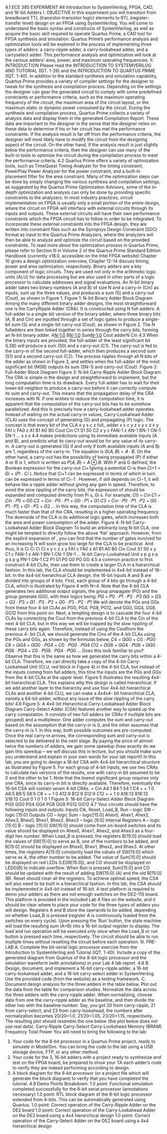 4.1
ECE 385
EXPERIMENT #4
Introduction to SystemVerilog, FPGA, CAD, and 16-bit Adders
I. OBJECTIVE
In this experiment you will transition from breadboard TTL (transistor-transistor logic)
elements to RTL (register-transfer level) design on an FPGA using SystemVerilog. You will come
to understand the basic syntax and constructs of SystemVerilog, as well as acquire the basic skill
required to operate Quartus Prime, a CAD tool for FPGA synthesis and simulation. Quartus
Prime’s performance analysis and optimization tools will be explored in the process of
implementing three types of adders: a carry-ripple adder, a carry-lookahead adder, and a carryselect adder. This performance analysis and optimization will look at the various adders’ area,
power, and maximum operating frequencies.
II. INTRODUCTION
Please read the INTRODUCTION TO SYSTEMVERILOG AND TUTORIAL (IST. 1-26)
and the INTRODUCTION TO QUARTUS PRIME (IQT. 1-40).
In addition to the standard synthesis and simulation capability, Quartus Prime provides a
variety of compiler settings for the designer to tweak for the synthesis and compilation process.
Depending on the settings the designer can gear the generated circuit to comply with some
predefined constraints or performance criteria, such as the maximum operating frequency of the
circuit, the maximum area of the circuit layout, or the maximum static or dynamic power consumed
by the circuit.
During the synthesis and compilation process, Quartus Prime collects a variety of analysis
data and display them in the generated Compilation Report. These data are important to the
designer in the sense that the designer relies on these data to determine if his or her circuit has met
the performance constraints. If the analysis result is far off from the performance criteria, the
designer will most likely have to modify the circuit from the designing aspect of the circuit. On
the other hand, if the analysis result is just slightly below the performance criteria, then the designer
can use many of the built-in tools to optimize the circuit during the compilation process to meet
the performance criteria.
4.2
Quartus Prime offers a variety of optimization tools, such as TimeQuest Timing Analyzer
for the timing constraint, PowerPlay Power Analyzer for the power constraint, and a built-in
placement fitter for the area constraint. Many of the optimization steps can be done by simply
changing the various synthesis and compilation settings, as suggested by the Quartus Prime
Optimization Advisors, some of the in-depth optimization and analysis can only be done by
providing specific constraints to the analyzers.
In most industry practices, circuit implementation on FPGA is usually only a small portion
of the entire design, where the circuit on FPGA will interface with external circuits through its
inputs and outputs. These external circuits will have their own performance constraints which the
FPGA circuit has to follow in order to be integrated. To incorporate these external constraints into
the FPGA design, they are written into constraint files such as the Synopsys Design Constraint
(SDC) format as input to the Quartus Prime Analyzers, where the analyzers will then be able to
analyze and optimize the circuit based on the provided constraints.
To read more about the optimization process in Quartus Prime, please refer to Section III
in Volume 2 of the Quartus Prime Standard Edition Handbook (currently v18.0, accessible on the
Intel FPGA website) Chapter 10 gives a design optimization overview, Chapter 12-14 discuss
timing, power and area optimization, respectively.
Binary adders are a key component of logic circuits. They are used not only in the
arithmetic logic units (ALU) for data processing but are also used in other parts of a logic processor
to calculate addresses and signal evaluations. An N-bit binary adder takes two binary numbers (A
and B) of size N and a carry-in (Cin) as inputs, sum up the three values, and produces a sum (S)
and a carry-out (Cout), as shown in Figure 1.
Figure 1: N-bit Binary Adder Block Diagram
Among the many different binary adder designs, the most straightforward one is the CarryRipple Adder (CRA). It is constructed using N full-adders. A full-adder is a single-bit version of
the binary adder, where three binary bits (A, B and Cin) are inputted through a set of logic gates to
produce a single-bit sum (S) and a single-bit carry-out (Cout), as shown in Figure 2. The N fulladders are then linked together in series through the carry bits, forming an N-bit binary adder.
A<N-1:0> B<N-1:0>
Sum<N-1:0>
Cout adderN Cin
4.3
When the binary inputs are provided, the full-adder of the least significant bit (LSB) will produce
a sum (S0) and a carry-out (C1). The carry-out is fed to the carry-in of the second full-adder, which
then produces a second sum (S1) and a second carry-out (C2). The process ripples through all N
bits of the adder as shown in Figure 3, and settles when the full-adder of the most significant bit
(MSB) outputs its sum (SN-1) and carry-out (Cout).
Figure 2: Full-Adder Block Diagram
Figure 3: N-bit Carry-Ripple Adder Block Diagram
The CRA is simple in the design and straightforward to implement, but the long
computation time is its drawback. Every full-adder has to wait for their lower-bit neighbor to
produce a carry-out before it can correctly compute its sum and carry-out. This means that the
propagation delay of the CRA increases with N. If one wishes to reduce the computation time, it
is apparent that the computation of the carry-out bits has to be somehow parallelized. And this is
precisely how a carry-lookahead adder operates.
Instead of waiting on the actual carry-in values, Carry-Lookahead Adder (CLA) uses the
concept of generating (G) and propagating (P) logic. The concept is that every bit of the CLA
x y
s
c z
full_
adder
x
s
c
y
z
x y
c z
x y
FA1 c FA0 z
A1 B1 A0 B0
Cout Cin
C1
S1 S0
C2
x y
c FAN-1 z
AN-1 BN-1
CN-1
SN-1
…
s s s
4.4
makes predictions using its immediate available inputs (A and B), and predicts what its carry-out
would be for any value of its carry-in. A carry-out is generated (G) if and only if both available
inputs (A and B) are 1, regardless of the carry-in. The equation is 𝐺(𝐴, 𝐵) = 𝐴 ⋅ 𝐵. On the other
hand, a carry-out has the possibility of being propagated (P) if either A or B is 1, which is written
as 𝑃(𝐴, 𝐵) = 𝐴 ⊕ 𝐵. With P and G defined, the Boolean expression for the carry-out
Ci+1giving
a potential
Ci
is then 𝐶𝑖+1 = 𝐺𝑖 + (𝑃𝑖
⋅ 𝐶𝑖
). Notice that
Ci+1
can be expressed in terms of
which in turn can be expressed in terms of
Ci−1 . However, if still depends on
Ci−1, it will
behave like a ripple adder without giving any gain in speed. Therefore, to avoid the slow rippling
of the carry bits, the expression of should be expanded and computed directly from
Pi
s,
Gi
s.
For example,
𝐶0 = 𝐶𝑖𝑛
𝐶1 = 𝐶𝑖𝑛 ⋅ 𝑃0 + 𝐺0
𝐶2 = 𝐶𝑖𝑛 ⋅ 𝑃0 ⋅ 𝑃1 + 𝐺0 ⋅ 𝑃1 + 𝐺1
𝐶3 = 𝐶𝑖𝑛 ⋅ 𝑃0 ⋅ 𝑃1 ⋅ 𝑃2 + 𝐺0 ⋅ 𝑃1 ⋅ 𝑃2 + 𝐺1 ⋅ 𝑃2 + 𝐺2
…
In this way, the computation time of the CLA is much faster than that of the CRA, resulting in a
higher operating frequency. The downside of the CLA is its additional logic gates, which
increases both the area and power consumption of the adder.
Figure 4: N-bit Carry-Lookahead Adder Block Diagram
To build an arbitrarily long N-bit CLA, one might be tempted to directly follow the above
‘flat’ approach. However, from the explicit expansion of , you can find that the number of gates
involved for an increasing N will soon grow too large for the CLA to be practical. And thus, it is
Ci Ci Ci
Ci
x y
c z
x y
FA1 c FA0 z
A1 B1 A0 B0
Cin
Cout
S1 S0
x y
C1
c FAN-1 z
AN-1 BN-1
CN-1
SN-1
…
N-bit Carry-Lookahead Unit
s p g s p g s p g
PN-1 GN-1 C2 P1 G1 P0 G0
PG GG
4.5
a common practice to first construct 4-bit CLAs, then use them to create a larger CLA in a
hierarchical fashion. In this lab, the CLA should be implemented in 4x4-bit instead of 16-bit.
In the 4x4-bit hierarchical CLA design, the 16-bit inputs A and B are divided into groups
of 4 bits. First, each group of 4 bits go through a 4-bit CLA, which is illustrated by Figure 4 with
N=4. Note that the 4-bit CLA generates two additional output signals, the group propagate (PG)
and the group generate (GG), with their logics being:
𝑃𝐺 = 𝑃0 ⋅ 𝑃1 ⋅ 𝑃2 ⋅ 𝑃3
𝐺𝐺 = 𝐺3 + 𝐺2 ⋅ 𝑃3 + 𝐺1 ⋅ 𝑃3 ⋅ 𝑃2 + 𝐺0 ⋅ 𝑃3 ⋅ 𝑃2 ⋅ 𝑃1
We will denote the PGs and GGs from these four 4-bit CLAs as PG0, PG4, PG8, PG12, and GG0, GG4,
GG8, GG12 from this point on.
Next, a tempting design is to cascade the four 4-bit CLAs by connecting the Cout from the
previous 4-bit CLA to the Cin of the next 4-bit CLA, but in this way we will be trapped by the
slow rippling of these carry bits again. Therefore, instead of using the Coutfrom the previous 4-
bit CLA, we should generate the Cins of the 4-bit CLAs using the PGs and GGs, as shown by the
formulas below,
𝐶4 = 𝐺𝐺0 + 𝐶0 ⋅ 𝑃𝐺0
𝐶8 = 𝐺𝐺4 + 𝐺𝐺0 ⋅ 𝑃𝐺4 + 𝐶0 ⋅ 𝑃𝐺0 ⋅ 𝑃𝐺4
𝐶12 = 𝐺𝐺8 + 𝐺𝐺4 ⋅ 𝑃𝐺8 + 𝐺𝐺0 ⋅ 𝑃𝐺8 ⋅ 𝑃𝐺4 + 𝐶0 ⋅ 𝑃𝐺8 ⋅ 𝑃𝐺4 ⋅ 𝑃𝐺0
…
Does this look familiar to you? Observe that this is the same as how we generated the carry bits
within a 4-bit CLA. Therefore, we can directly take a copy of the 4-bit Carry-Lookahead Unit
(CLU, red block in Figure 4) in the 4-bit CLA, but instead of the inputs coming from full adders,
this time the inputs are the PGs and GGs from the 4-bit CLAs at the upper level. Figure 5
illustrates the resulting 4x4-bit hierarchical CLA.
This explains why this design is called hierarchical. If we add another layer to the
hierarchy and use four 4x4-bit hierarchical CLAs and another 4-bit CLU, we can make a 4x4x4-
bit hierarchical CLA, namely a 64-bit adder, without any issue of the slow rippling of the carry
bits!
4.6
Figure 5: A 4x4-bit Hierarchical Carry-Lookahead Adder Block Diagram
Carry-Select Adder (CSA) features another way to speed up the carry computation. It
consists of two full adders (or CRAs if multiple bits are grouped) and a multiplexor. One adder
computes the sum and carry-out based on the assumption that the carry-in is 0, and the other
assumes that the carry-in is 1. In this way, both possible outcomes are pre-computed. Once the real
carry-in arrives, the corresponding sum and carry-out is selected to be delivered to the next stage.
By paying the price of almost twice the numbers of adders, we gain some speedup (how exactly
do we gain this speedup – we will discuss this in lecture, but you should make sure you understand
and explain in your own words for your lab report!)
In this lab, you are going to design a 16-bit CSA with 4x4-bit hierarchical structure as
illustrated by Figure 5. For each group of 4-bit inputs, we use two CRAs to calculate two versions
of the results, one with carry-in bit assumed to be 0 and the other to be 1. Note that the lowest
significant group requires only one CRA, since its carry-in bit is directly available. Therefore,
eventually the 16-bit CSA will contain seven 4-bit CRAs.
+
Cin
A4:1 B4:1
S4:1
C4
+
+
1
0
A8:5 B8:5
S8:5
C8
+
+
1
0
A12:9 B12:9
S12:9
C12
+
+
1
0
A16:13 B16:13
S16:13
Cout
0
1
0
1
0
1
Figure 5: 16-bit Carry-Select Adder Block Diagram
PG0 GG0 PG4 GG4 PG8 GG8 PG12 GG12
4.7
Your circuits should have the following inputs and outputs:
Inputs
Clk, Reset, Load_B, Run – logic
SW – logic [15:0]
Outputs
CO – logic
Sum – logic[15:0]
Ahex0, Ahex1, Ahex2, Ahex3, Bhex0, Bhex1, Bhex2, Bhex3 – logic [6:0]
Internal Registers
A – logic [15:0]
B – logic [15:0]
SW[15:0] should come from on-board switches and its value should be displayed on Ahex0,
Ahex1, Ahex2, and Ahex3 as a four-digit hex number. When Load_B is pressed, the registers
B[15:0] should load the values of SW[15:0] to serve as B, one of the numbers to be added, and
B[15:0] should be displayed on Bhex0, Bhex1, Bhex2, and Bhex3. At other times, the registers
A[15:0] constantly load the values of SW[15:0] which serve as A, the other number to be added.
The value of Sum[15:0] should be displayed on red LEDs (LEDR[15:0]), and CO should be
displayed on LEDG[8] to indicate overflow. When Run is pressed, Sum[15:0] and CO should be
updated with the result of adding SW[15:0] (A) and the old B[15:0] (B). Reset should clear all the
registers. To achieve optimal speed, the CSA will also need to be built in a hierarchical fashion.
In this lab, the CSA should be implemented in 4x4-bit instead of 16-bit.
A test platform is required to demo your adders as there are not enough switches on the
DE2-115 board. This platform is provided in the included Lab 4 files on the website, and it should
be clear where to place your code for the three types of adders you will design. Registers A and B
store the operands to be added, depending on whether Load_B is pressed (register A is
continuously loaded from the switches on every cycle). Upon pressing the ‘Run’ button, the state
machine will load the resulting sum (A+B) into a 16-bit output register to display. The load and
run operation will be executed only once when the Load_B or run button is pressed each time,
respectively. The circuit should be able to run multiple times without resetting the circuit before
each operation.
III. PRE-LAB
A. Complete the bit-serial logic processor exercise from the Introduction to SystemVerilog and
Tutorial (IQT. 1-40). Include a copy of the generated diagram from Quartus of the 8-bit logic
processor and the simulation waveform (with annotations) in your Lab 4 lab report.
4.8
B. Design, document, and implement a 16-bit carry-ripple adder, a 16-bit carry-lookahead adder,
and a 16-bit carry-select adder in SystemVerilog. Use the provided code (from the website) as
a testing framework.
C. Document design analysis for the three adders in the table below. Plot out the data from the
table for comparison studies. Normalize the data across the three adders with the carry-ripple
adder. When normalizing, choose data from one the carry-ripple adder as the baseline, and then
divide the other two with the baseline number. Say, you got 20 from carry-ripple, 21 from
carry-select, and 23 from carry-lookahead, the numbers after normalization becomes
20/20=1.0, 21/20=1.05, 23/20=1.15, respectively. The resulting plot should resemble the one
below (the plot below does not use real data).
Carry-Ripple Carry-Select Carry-Lookahead
Memory (BRAM)
Frequency
Total Power
You will need to bring the following to the lab:
1. Your code for the 8-bit processor in a Quartus Prime project, ready to simulate in
ModelSim. You can bring the code to the lab using a USB storage device, FTP, or any
other method.
2. Your code for the 3, 16-bit adders with a project ready to synthesize and test on the FPGA
board, be prepared to show your TA each adder’s code to verify they are indeed performing
according to design.
3. A block diagram for the 8-bit processor (or a project file which will generate the block
diagram) to verify that you have completed the tutorial.
4.9
Demo Points Breakdown:
1.0 point: Functional simulation completed successfully for the 8-bit serial processor (annotations
necessary)
1.0 point: RTL block diagram of the 8-bit logic processor extended from 4-bits. This can be
automatically generated using Quartus.
1.0 point: Correct operation of the Carry-Ripple Adder on the DE2 board
1.0 point: Correct operation of the Carry-Lookahead Adder on the DE2 board using a 4x4
hierarchical design 
1.0 point: Correct operation of the Carry-Select Adder on the DE2 board using a 4x4 hierarchical
design 
